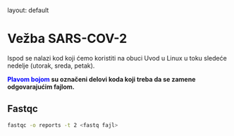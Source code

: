 layout: default


# Vežba SARS-COV-2

Ispod se nalazi kod koji ćemo koristiti na obuci Uvod u Linux u toku sledeće nedelje (utorak, sreda, petak).

<b> <font color='blue'>Plavom bojom </font> su označeni delovi koda koji treba da se zamene odgovarajućim fajlom. </b>

## Fastqc


```bash
fastqc -o reports -t 2 <fastq fajl>
```

